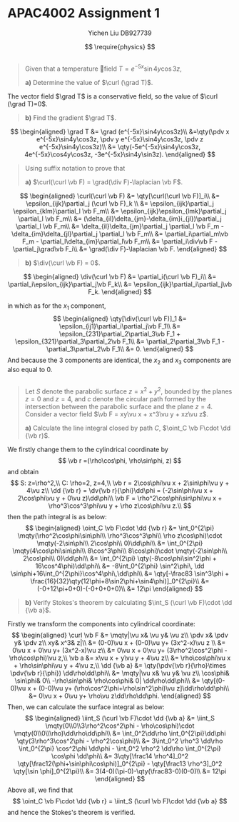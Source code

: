 # APAC4002 Assignment 1

<p style="text-align:center"> Yichen Liu DB927739 </p>

$$
\require{physics}
$$

##

> Given that a temperature field $T = e^{-5x}\sin4y\cos3z$, 
>
> **a)** Determine the value of $\curl (\grad T)$. 

The vector field $\grad T$ is a conservative field, so the value of $\curl (\grad T)=0$. 

> **b)** Find the gradient $\grad T$. 

$$
\begin{aligned}
\grad T &= \grad (e^{-5x}\sin4y\cos3z)\\
&=\qty(\pdv x e^{-5x}\sin4y\cos3z, \pdv y e^{-5x}\sin4y\cos3z, \pdv z e^{-5x}\sin4y\cos3z)\\
&= \qty(-5e^{-5x}\sin4y\cos3z, 4e^{-5x}\cos4y\cos3z, -3e^{-5x}\sin4y\sin3z). 
\end{aligned}
$$

> Using suffix notation to prove that
>
> **a)** $\curl(\curl \vb F) = \grad(\div F)-\laplacian \vb F$. 

$$
\begin{aligned}
\curl(\curl \vb F) &= \qty[\curl(\curl \vb F)]_i\\
&= \epsilon_{ijk}\partial_j (\curl \vb F)_k \\
&= \epsilon_{ijk}\partial_j \epsilon_{klm}\partial_l \vb F_m\\
&= \epsilon_{ijk}\epsilon_{lmk}\partial_j \partial_l \vb F_m\\
&= (\delta_{il}\delta_{jm}-\delta_{im}i_{jl})\partial_j \partial_l \vb F_m\\
&= \delta_{il}\delta_{jm}\partial_j \partial_l \vb F_m - \delta_{im}\delta_{jl}\partial_j \partial_l \vb F_m\\
&= \partial_i\partial_m\vb F_m - \partial_l\delta_{im}\partial_l\vb F_m\\
&= \partial_i\div\vb F - \partial_j\grad\vb F_i\\
&= \grad(\div F)-\laplacian \vb F. 
\end{aligned}
$$

> **b)** $\div(\curl \vb F) = 0$.  

$$
\begin{aligned}
\div(\curl \vb F) &= \partial_i(\curl \vb F)_i\\
&= \partial_i\epsilon_{ijk}\partial_j\vb F_k\\
&= \epsilon_{ijk}\partial_i\partial_j\vb F_k. 
\end{aligned}
$$

in which as for the $x_1$ component, 
$$
\begin{aligned}
\qty[\div(\curl \vb F)]_1 &= \epsilon_{ij1}\partial_i\partial_j\vb F_1\\
&= \epsilon_{231}\partial_2\partial_3\vb F_1 + \epsilon_{321}\partial_3\partial_2\vb F_1\\
&= \partial_2\partial_3\vb F_1 - \partial_3\partial_2\vb F_1\\
&= 0. 
\end{aligned}
$$
And because the 3 components are identical, the $x_2$ and $x_3$ components are also equal to 0. 

##  

> Let $S$ denote the parabolic surface $z=x^2+y^2$, bounded by the planes $z=0$ and $z=4$, and $c$ denote the circular path formed by the intersection between the parabolic surface and the plane $z=4$. Consider a vector field $\vb F = xy\vu x + x^3\vu y + xz\vu z$. 
>
> **a)** Calculate the line integral closed by path $C$, $\oint_C \vb F\cdot \dd {\vb r}$. 

We firstly change them to the cylindrical coordinate by 
$$
\vb r  =(\rho\cos\phi, \rho\sin\phi, z)
$$
and obtain
$$
S: z=\rho^2,\\
C: \rho=2, z=4,\\
\vb r = 2\cos\phi\vu x + 2\sin\phi\vu y + 4\vu z\\
\dd {\vb r} = \dv{\vb r}{\phi}\dd\phi = (-2\sin\phi\vu x + 2\cos\phi\vu y + 0\vu z)\dd\phi\\
\vb F = \rho^2\cos\phi\sin\phi\vu x + \rho^3\cos^3\phi\vu y + \rho z\cos\phi\vu z.\\
$$
then the path integral is as below: 
$$
\begin{aligned}
\oint_C \vb F\cdot \dd {\vb r} &= \int_0^{2\pi} \mqty(\rho^2\cos\phi\sin\phi\\ \rho^3\cos^3\phi\\ \rho z\cos\phi)\cdot \mqty(-2\sin\phi\\ 2\cos\phi\\ 0)\dd\phi\\
&= \int_0^{2\pi} \mqty(4\cos\phi\sin\phi\\ 8\cos^3\phi\\ 8\cos\phi)\cdot \mqty(-2\sin\phi\\ 2\cos\phi\\ 0)\dd\phi\\
&= \int_0^{2\pi} \qty(-8\cos\phi\sin^2\phi + 16\cos^4\phi)\dd\phi\\
&= -8\int_0^{2\phi} \sin^2\phi\, \dd \sin\phi+16\int_0^{2\phi}\cos^4\phi\,\dd\phi\\
&= \qty[-\frac83 \sin^3\phi +  \frac{16}{32}\qty(12\phi+8\sin2\phi+\sin4\phi)]_0^{2\pi}\\
&= (-0+12\pi+0+0)-(-0+0+0+0)\\
&= 12\pi
\end{aligned}
$$

> **b)** Verify Stokes's theorem by calculating $\int_S (\curl \vb F)\cdot \dd {\vb a}$. 

Firstly we transform the components into cylindrical coordinate: 
$$
\begin{aligned}
\curl \vb F &= \mqty|\vu x& \vu y& \vu z\\ \pdv x& \pdv y& \pdv z\\ xy& x^3& z|\\
&= (0-0)\vu x + (0-0)\vu y+ (3x^2-x)\vu z \\
&= 0\vu x + 0\vu y+ (3x^2-x)\vu z\\
&= 0\vu x + 0\vu y+ (3\rho^2\cos^2\phi - \rho\cos\phi)\vu z,\\
\vb a &= x\vu x + y\vu y + 4\vu z\\
&= \rho\cos\phi\vu x + \rho\sin\phi\vu y + 4\vu z,\\
\dd {\vb a} &= \qty(\pdv{\vb r}{\rho}\times \pdv{\vb r}{\phi}) \dd\rho\dd\phi\\
&= \mqty|\vu x& \vu y& \vu z\\ \cos\phi& \sin\phi& 0\\ -\rho\sin\phi& \rho\cos\phi& 0| \dd\rho\dd\phi\\
&= \qty[(0-0)\vu x + (0-0)\vu y+ (\rho\cos^2\phi+\rho\sin^2\phi)\vu z]\dd\rho\dd\phi\\
&= 0\vu x + 0\vu y+ \rho\vu z\dd\rho\dd\phi. 
\end{aligned}
$$
Then, we can calculate the surface integral as below: 
$$
\begin{aligned}
\iint_S (\curl \vb F)\cdot \dd {\vb a} &= \iint_S \mqty(0\\0\\3\rho^2\cos^2\phi - \rho\cos\phi)\cdot \mqty(0\\0\\\rho)\dd\rho\dd\phi\\
&= \int_0^2\dd\rho \int_0^{2\pi}\dd\phi \qty(3\rho^3\cos^2\phi - \rho^2\cos\phi)\\
&= 3\int_0^2 \rho^3 \dd\rho \int_0^{2\pi} \cos^2\phi \dd\phi - \int_0^2 \rho^2 \dd\rho \int_0^{2\pi} \cos\phi \dd\phi\\
&= 3\qty[\frac14 \rho^4]_0^2 \qty[\frac12(\phi+\sin\phi\cos\phi)]_0^{2\pi} - \qty[\frac13 \rho^3]_0^2 \qty[\sin \phi]_0^{2\pi}\\
&= 3(4-0)(\pi-0)-\qty(\frac83-0)(0-0)\\
&= 12\pi
\end{aligned}
$$
Above all, we find that
$$
\oint_C \vb F\cdot \dd {\vb r} = \iint_S (\curl \vb F)\cdot \dd {\vb a}
$$
and hence the Stokes's theorem is verified. 



